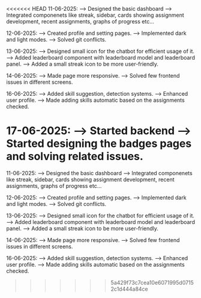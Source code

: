 <<<<<<< HEAD
11-06-2025:
--> Designed the basic dashboard
--> Integrated componenets like streak, sidebar, cards showing assignment development, recent assignments, graphs of progress etc...

12-06-2025:
--> Created profile and setting pages.
--> Implemented dark and light modes.
--> Solved git conflicts.

13-06-2025:
--> Designed small icon for the chatbot for efficient usage of it.
--> Added leaderboard component with leaderboard model and leaderboard panel.
--> Added a small streak icon to be more user-friendly.

14-06-2025:
--> Made page more responsive.
--> Solved few frontend issues in different screens.

16-06-2025:
--> Added skill suggestion, detection systems.
--> Enhanced user profile.
--> Made adding skills automatic based on the assignments checked.

17-06-2025:
--> Started backend
--> Started designing the badges pages and solving related issues.
=======
11-06-2025:
--> Designed the basic dashboard
--> Integrated componenets like streak, sidebar, cards showing assignment development, recent assignments, graphs of progress etc...

12-06-2025:
--> Created profile and setting pages.
--> Implemented dark and light modes.
--> Solved git conflicts.

13-06-2025:
--> Designed small icon for the chatbot for efficient usage of it.
--> Added leaderboard component with leaderboard model and leaderboard panel.
--> Added a small streak icon to be more user-friendly.

14-06-2025:
--> Made page more responsive.
--> Solved few frontend issues in different screens.

16-06-2025:
--> Added skill suggestion, detection systems.
--> Enhanced user profile.
--> Made adding skills automatic based on the assignments checked. 
>>>>>>> 5a429f73c7cea10e6071995d07152c1d444a84ce
